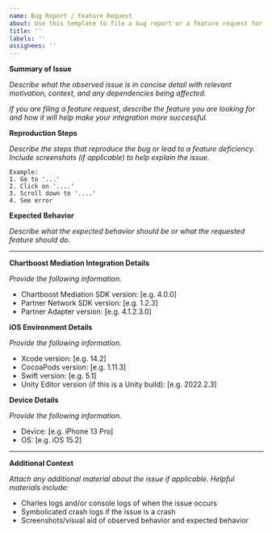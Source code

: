 ```yaml
---
name: Bug Report / Feature Request
about: Use this template to file a bug report or a feature request for this mediation adapter.
title: ''
labels: ''
assignees: ''
---
```


**Summary of Issue**

_Describe what the observed issue is in concise detail with relevant motivation, context, and any dependencies being affected._

_If you are filing a feature request, describe the feature you are looking for and how it will help make your integration more successful._

**Reproduction Steps**

_Describe the steps that reproduce the bug or lead to a feature deficiency. Include screenshots (if applicable) to help explain the issue._

    Example:
    1. Go to '...'
    2. Click on '....'
    3. Scroll down to '....'
    4. See error

**Expected Behavior**

_Describe what the expected behavior should be or what the requested feature should do._

---

**Chartboost Mediation Integration Details**

_Provide the following information._
 - Chartboost Mediation SDK version: [e.g. 4.0.0]
 - Partner Network SDK version: [e.g. 1.2.3]
 - Partner Adapter version: [e.g. 4.1.2.3.0]

**iOS Environment Details**

_Provide the following information._
 - Xcode version: [e.g. 14.2]
 - CocoaPods version: [e.g. 1.11.3]
 - Swift version: [e.g. 5.1]
 - Unity Editor version (if this is a Unity build): [e.g. 2022.2.3]

**Device Details**

_Provide the following information._
 - Device: [e.g. iPhone 13 Pro]
 - OS: [e.g. iOS 15.2]

---

**Additional Context**

_Attach any additional material about the issue if applicable. Helpful materials include:_
 - Charles logs and/or console logs of when the issue occurs
 - Symbolicated crash logs if the issue is a crash
 - Screenshots/visual aid of observed behavior and expected behavior
